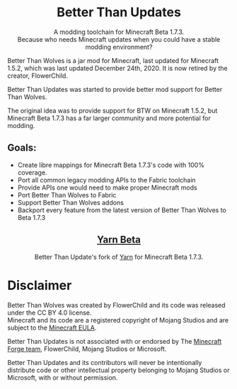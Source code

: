 <h1 align="center">Better Than Updates</h1>

<p align="center">
  A modding toolchain for Minecraft Beta 1.7.3.<br>
  Because who needs Minecraft updates when you could have a stable modding environment?
</p>

Better Than Wolves is a jar mod for Minecraft, last updated for Minecraft 1.5.2,
which was last updated December 24th, 2020. It is now retired by the creator, FlowerChild.

Better Than Updates was started to provide better mod support for Better Than Wolves.

The original idea was to provide support for BTW on Minecraft 1.5.2,
but Minecraft Beta 1.7.3 has a far larger community and more potential for modding.

## Goals:
- Create libre mappings for Minecraft Beta 1.7.3's code with 100% coverage.
- Port all common legacy modding APIs to the Fabric toolchain
- Provide APIs one would need to make proper Minecraft mods
- Port Better Than Wolves to Fabric
- Support Better Than Wolves addons
- Backport every feature from the latest version of Better Than Wolves to Beta 1.7.3

<h2 align="center"><a href="https://github.com/BetterThanUpdates/Mappings">Yarn Beta</a></h2>
<p align="center">
  Better Than Update's fork of <a href="https://github.com/FabricMC/Yarn">Yarn</a> for Minecraft Beta 1.7.3.
</p>

# Disclaimer

Better Than Wolves was created by FlowerChild and its code was released under the CC BY 4.0 license.<br>
Minecraft and its code are a registered copyright of Mojang Studios and are subject to the [Minecraft EULA](https://www.minecraft.net/en-us/eula).

Better Than Updates is not associated with or endorsed by The [Minecraft Forge team](https://github.com/MinecraftForge), FlowerChild, Mojang Studios or Microsoft.

Better Than Updates and its contributors will never be intentionally distribute code or other intellectual property belonging to Mojang Studios or Microsoft, with or without permission.
